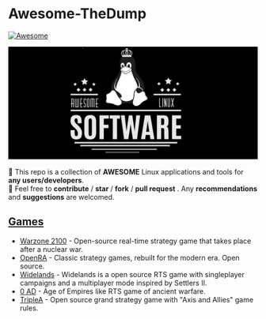 # Awesome-TheDump

[![Awesome](https://cdn.rawgit.com/sindresorhus/awesome/d7305f38d29fed78fa85652e3a63e154dd8e8829/media/badge.svg)](https://awesome.re/)

![Tux](img/tux.png)


🐧 This repo is a collection of **AWESOME** Linux applications and tools for **any users/developers**.
<br>
🐧 Feel free to **contribute** / **star** / **fork** / **pull request** . Any **recommendations** and **suggestions** are welcomed.

 ## [Games](#games)
- [Warzone 2100](https://www.wz2100.net/) - Open-source real-time strategy game that takes place after a nuclear war.
- [OpenRA](http://www.openra.net/) - Classic strategy games, rebuilt for the modern era. Open source.
- [Widelands](https://wl.widelands.org/) - Widelands is a open source RTS game with singleplayer campaigns and a multiplayer mode inspired by Settlers II.
- [0 AD](https://play0ad.com/) - Age of Empires like RTS game of ancient warfare.
- [TripleA](http://www.triplea-game.org/) - Open source grand strategy game with "Axis and Allies" game rules.
 
 
 
 
 

